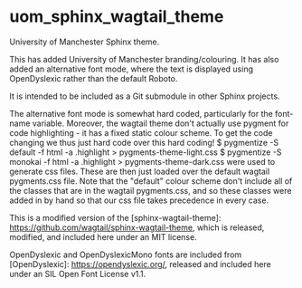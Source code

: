 # uom_sphinx_wagtail_theme
University of Manchester Sphinx theme. 

This has added University of Manchester branding/colouring. It has also added an alternative font mode, where the text is displayed using OpenDyslexic rather than the default Roboto.

It is intended to be included as a Git submodule in other Sphinx projects. 

The alternative font mode is somewhat hard coded, particularly for the font-name variable. Moreover, the wagtail theme don't actually use pygment for code highlighting - it has a fixed static colour scheme. To get the code changing we thus just hard code over this hard coding! 
  $ pygmentize -S default -f html -a .highlight > pygments-theme-light.css
  $ pygmentize -S monokai -f html -a .highlight > pygments-theme-dark.css
were used to generate css files. These are then just loaded over the default wagtail pygments.css file. Note that the "default" colour scheme don't include all of the classes that are in the wagtail pygments.css, and so these classes were added in by hand so that our css file takes precedence in every case.

This is a modified version of the [sphinx-wagtail-theme]: https://github.com/wagtail/sphinx-wagtail-theme, which is released, modified, and included here under an MIT license. 

OpenDyslexic and OpenDyslexicMono fonts are included from [OpenDyslexic]: https://opendyslexic.org/,  released and included here under an SIL Open Font License v1.1.
